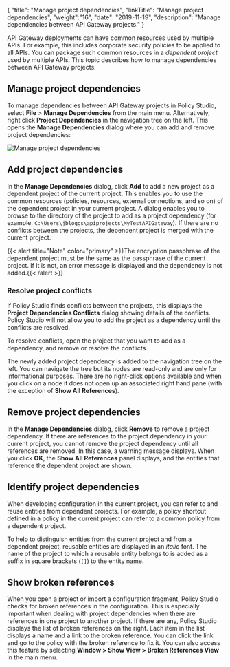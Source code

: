 {
"title": "Manage project dependencies",
"linkTitle": "Manage project dependencies",
"weight":"16",
"date": "2019-11-19",
"description": "Manage dependencies between API Gateway projects."
}

API Gateway deployments can have common resources used by multiple APIs. For example, this includes corporate security policies to be applied to all APIs. You can package such common resources in a *dependent project* used by multiple APIs. This topic describes how to manage dependencies between API Gateway projects.

## Manage project dependencies

To manage dependencies between API Gateway projects in Policy Studio, select **File** > **Manage Dependencies** from the main menu. Alternatively, right click **Project Dependencies** in the navigation tree on the left. This opens the **Manage Dependencies** dialog where you can add and remove project dependencies:

![Manage project dependencies](/Images/docbook/images/promotion/team_dev_dependencies.png)

## Add project dependencies

In the **Manage Dependencies** dialog, click **Add** to add a new project as a dependent project of the current project. This enables you to use the common resources (policies, resources, external connections, and so on) of the dependent project in your current project. A dialog enables you to browse to the directory of the project to add as a project dependency (for example, `C:\Users\jbloggs\apiprojects\MyTestAPIGateway`). If there are no conflicts between the projects, the dependent project is merged with the current project.

{{< alert title="Note" color="primary" >}}The encryption passphrase of the dependent project must be the same as the passphrase of the current project. If it is not, an error message is displayed and the dependency is not added.{{< /alert >}}

### Resolve project conflicts

If Policy Studio finds conflicts between the projects, this displays the **Project Dependencies Conflicts** dialog showing details of the conflicts. Policy Studio will not allow you to add the project as a dependency until the conflicts are resolved.

To resolve conflicts, open the project that you want to add as a dependency, and remove or resolve the conflicts.

The newly added project dependency is added to the navigation tree on the left. You can navigate the tree but its nodes are read-only and are only for informational purposes. There are no right-click options available and when you click on a node it does not open up an associated right hand pane (with the exception of **Show All References**).

## Remove project dependencies

In the **Manage Dependencies** dialog, click **Remove** to remove a project dependency. If there are references to the project dependency in your current project, you cannot remove the project dependency until all references are removed. In this case, a warning message displays. When you click **OK**, the **Show All References** panel displays, and the entities that reference the dependent project are shown.

## Identify project dependencies

When developing configuration in the current project, you can refer to and reuse entities from dependent projects. For example, a policy shortcut defined in a policy in the current project can refer to a common policy from a dependent project.

To help to distinguish entities from the current project and from a dependent project, reusable entities are displayed in an *italic* font. The name of the project to which a reusable entity belongs to is added as a suffix in square brackets (`[]`) to the entity name.

## Show broken references

When you open a project or import a configuration fragment, Policy Studio checks for broken references in the configuration. This is especially important when dealing with project dependencies when there are references in one project to another project. If there are any, Policy Studio displays the list of broken references on the right. Each item in the list displays a name and a link to the broken reference. You can click the link and go to the policy with the broken reference to fix it. You can also access this feature by selecting **Window > Show View > Broken References View** in the main menu.
